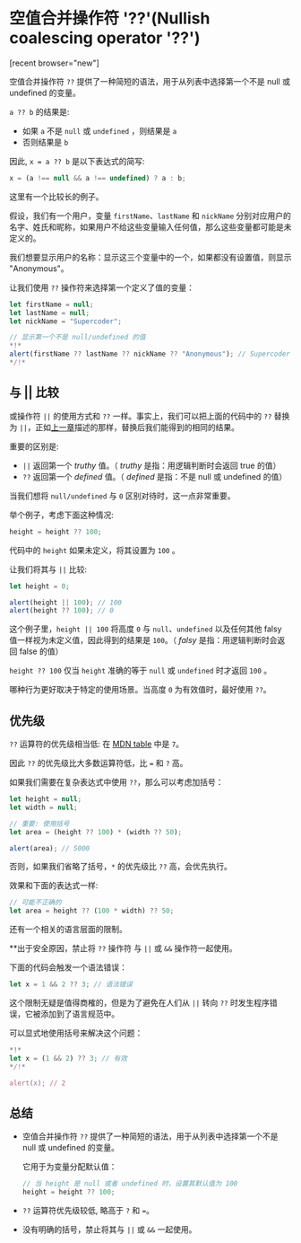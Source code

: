 # 空值合并操作符 '??'(Nullish coalescing operator '??')

[recent browser="new"]

空值合并操作符 `??` 提供了一种简短的语法，用于从列表中选择第一个不是 null 或 undefined 的变量。

`a ?? b` 的结果是:
- 如果 `a` 不是 `null` 或 `undefined` ，则结果是 `a`
- 否则结果是 `b`

因此, `x = a ?? b` 是以下表达式的简写:

```js
x = (a !== null && a !== undefined) ? a : b;
```

这里有一个比较长的例子。

假设，我们有一个用户，变量 `firstName`、`lastName` 和 `nickName` 分别对应用户的名字、姓氏和昵称，如果用户不给这些变量输入任何值，那么这些变量都可能是未定义的。

我们想要显示用户的名称：显示这三个变量中的一个，如果都没有设置值，则显示 "Anonymous"。

让我们使用 `??` 操作符来选择第一个定义了值的变量：

```js run
let firstName = null;
let lastName = null;
let nickName = "Supercoder";

// 显示第一个不是 null/undefined 的值
*!*
alert(firstName ?? lastName ?? nickName ?? "Anonymous"); // Supercoder
*/!*
```

## 与 || 比较

或操作符 `||` 的使用方式和 `??` 一样。事实上，我们可以把上面的代码中的 `??` 替换为 `||`，正如[上一章](info:logical-operators#or-finds-the-first-truthy-value)描述的那样，替换后我们能得到的相同的结果。

重要的区别是:
- `||` 返回第一个 *truthy* 值。（ *truthy* 是指：用逻辑判断时会返回 true 的值）
- `??` 返回第一个 *defined* 值。（ *defined* 是指：不是 null 或 undefined 的值）

当我们想将 `null/undefined` 与 `0` 区别对待时，这一点非常重要。

举个例子，考虑下面这种情况:

```js
height = height ?? 100;
```

代码中的 `height` 如果未定义，将其设置为 `100` 。

让我们将其与 `||` 比较:

```js run
let height = 0;

alert(height || 100); // 100
alert(height ?? 100); // 0
```

这个例子里，`height || 100` 将高度 `0` 与 `null`、`undefined` 以及任何其他 falsy 值一样视为未定义值，因此得到的结果是 `100`。（ *falsy* 是指：用逻辑判断时会返回 false 的值）

`height ?? 100` 仅当 `height` 准确的等于 `null` 或 `undefined` 时才返回 `100` 。

哪种行为更好取决于特定的使用场景。当高度 `0` 为有效值时，最好使用 `??`。

## 优先级

`??` 运算符的优先级相当低: 在 [MDN table](https://developer.mozilla.org/zh-CN/docs/Web/JavaScript/Reference/Operators/Operator_Precedence#Table) 中是 `7`。

因此 `??` 的优先级比大多数运算符低，比 `=` 和 `?` 高。

如果我们需要在复杂表达式中使用 `??`，那么可以考虑加括号：

```js run
let height = null;
let width = null;

// 重要: 使用括号
let area = (height ?? 100) * (width ?? 50);

alert(area); // 5000
```

否则，如果我们省略了括号，`*` 的优先级比 `??` 高，会优先执行。

效果和下面的表达式一样:

```js
// 可能不正确的
let area = height ?? (100 * width) ?? 50;
```

还有一个相关的语言层面的限制。

**出于安全原因，禁止将 `??` 操作符 与 `||` 或 `&&` 操作符一起使用。

下面的代码会触发一个语法错误：

```js run
let x = 1 && 2 ?? 3; // 语法错误
```

这个限制无疑是值得商榷的，但是为了避免在人们从 `||` 转向 `??` 时发生程序错误，它被添加到了语言规范中。

可以显式地使用括号来解决这个问题：

```js run
*!*
let x = (1 && 2) ?? 3; // 有效
*/!*

alert(x); // 2
```

## 总结

- 空值合并操作符 `??` 提供了一种简短的语法，用于从列表中选择第一个不是 null 或 undefined 的变量。

    它用于为变量分配默认值：

    ```js
    // 当 height 是 null 或者 undefined 时，设置其默认值为 100
    height = height ?? 100;
    ```

- `??` 运算符优先级较低, 略高于 `?` 和 `=`。
- 没有明确的括号，禁止将其与 `||` 或 `&&` 一起使用。
